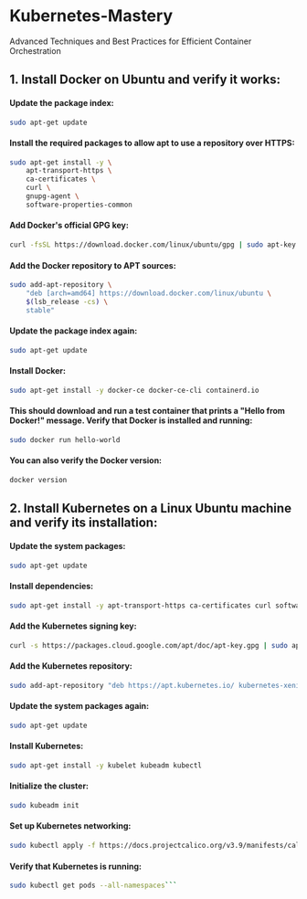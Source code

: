 # Kubernetes-Mastery
Advanced Techniques and Best Practices for Efficient Container Orchestration

## 1. Install Docker on Ubuntu and verify it works:

#### Update the package index:

```bash
sudo apt-get update
```

#### Install the required packages to allow apt to use a repository over HTTPS:
```bash
sudo apt-get install -y \
    apt-transport-https \
    ca-certificates \
    curl \
    gnupg-agent \
    software-properties-common
```

#### Add Docker's official GPG key:
```bash
curl -fsSL https://download.docker.com/linux/ubuntu/gpg | sudo apt-key add -
```

#### Add the Docker repository to APT sources:
```bash
sudo add-apt-repository \
    "deb [arch=amd64] https://download.docker.com/linux/ubuntu \
    $(lsb_release -cs) \
    stable"
```

#### Update the package index again:
```bash
sudo apt-get update
```

#### Install Docker:
```bash
sudo apt-get install -y docker-ce docker-ce-cli containerd.io
```

#### This should download and run a test container that prints a "Hello from Docker!" message. Verify that Docker is installed and running:
```bash
sudo docker run hello-world
```

#### You can also verify the Docker version:
```bash
docker version
```

## 2. Install Kubernetes on a Linux Ubuntu machine and verify its installation:

#### Update the system packages:
```bash
sudo apt-get update
```

#### Install dependencies:
```bash
sudo apt-get install -y apt-transport-https ca-certificates curl software-properties-common
```

#### Add the Kubernetes signing key:
```bash
curl -s https://packages.cloud.google.com/apt/doc/apt-key.gpg | sudo apt-key add -
```

#### Add the Kubernetes repository:
```bash
sudo add-apt-repository "deb https://apt.kubernetes.io/ kubernetes-xenial main"
```

#### Update the system packages again:
```bash
sudo apt-get update
```

#### Install Kubernetes:
```bash
sudo apt-get install -y kubelet kubeadm kubectl
```

#### Initialize the cluster:
```bash
sudo kubeadm init
```

#### Set up Kubernetes networking:
```bash
sudo kubectl apply -f https://docs.projectcalico.org/v3.9/manifests/calico.yaml
```

#### Verify that Kubernetes is running:
```bash
sudo kubectl get pods --all-namespaces```
